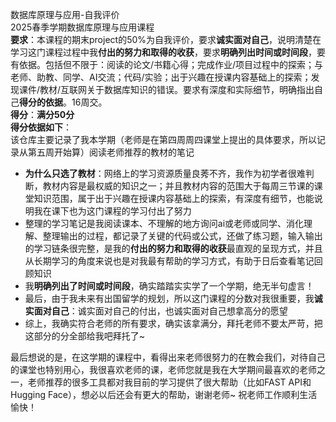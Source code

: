 数据库原理与应用-自我评价  
2025春季学期数据库原理与应用课程  
**要求**：本课程的期末project的50%为自我评价，要求**诚实面对自己**，说明清楚在学习这门课程过程中我**付出的努力和取得的收获**，要求**明确列出时间或时间段**，要有依据。包括但不限于：阅读的论文/书籍心得；完成作业/项目过程中的探索；与老师、助教、同学、AI交流；代码/实验；出于兴趣在授课内容基础上的探索；发现课件/教材/互联网关于数据库知识的错误。要求有深度和实际细节，明确指出自己**得分的依据**。16周交。  
**得分**：**满分50分**  
**得分依据如下**：  
该仓库主要记录了我本学期（老师是在第四周周四课堂上提出的具体要求，所以记录从第五周开始算）阅读老师推荐的教材的笔记
- **为什么只选了教材**：网络上的学习资源质量良莠不齐，我作为初学者很难判断，教材内容是最权威的知识之一；并且教材内容的范围大于每周三节课的课堂知识范围，属于出于兴趣在授课内容基础上的探索，有深度有细节，也能说明我在课下也为这门课程的学习付出了努力    
- 整理的学习笔记是我阅读课本、不理解的地方询问ai或老师或同学、消化理解、整理输出的过程，都记录了关键的代码或公式，还做了练习题，输入输出的学习链条很完整，是我的**付出的努力和取得的收获**最直观的呈现方式，并且从长期学习的角度来说也是对我最有帮助的学习方式，有助于日后查看笔记回顾知识  
-   我**明确列出了时间或时间段**，确实踏踏实实学了一个学期，绝无半句虚言！  
-   最后，由于我未来有出国留学的规划，所以这门课程的分数对我很重要，我**诚实面对自己**：诚实面对自己的付出，也诚实面对自己想拿高分的愿望  
-   综上，我确实符合老师的所有要求，确实该拿满分，拜托老师不要太严苛，把这部分的分全部给我吧拜托了~

最后想说的是，在这学期的课程中，看得出来老师很努力的在教会我们，对待自己的课堂也特别用心，我很喜欢老师的课，老师您就是我在大学期间最喜欢的老师之一，老师推荐的很多工具都对我目前的学习提供了很大帮助（比如FAST API和Hugging Face），想必以后还会有更大的帮助，谢谢老师~ 祝老师工作顺利生活愉快！  
